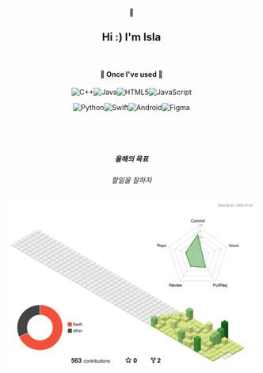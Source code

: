 <div align=center>
🍎
<h2>  Hi :) I'm Isla </h2>


</br>
<h4 > 📎 Once I've used 📎  </h4>

![C++](https://img.shields.io/badge/c++-%2300599C.svg?style=for-the-badge&logo=c%2B%2B&logoColor=white)![Java](https://img.shields.io/badge/java-%23ED8B00.svg?style=for-the-badge&logo=openjdk&logoColor=white)![HTML5](https://img.shields.io/badge/html5-%23E34F26.svg?style=for-the-badge&logo=html5&logoColor=white)![JavaScript](https://img.shields.io/badge/javascript-%23323330.svg?style=for-the-badge&logo=javascript&logoColor=%23F7DF1E)

![Python](https://img.shields.io/badge/python-3670A0?style=for-the-badge&logo=python&logoColor=ffdd54)![Swift](https://img.shields.io/badge/swift-F54A2A?style=for-the-badge&logo=swift&logoColor=white)![Android](https://img.shields.io/badge/Android-3DDC84?style=for-the-badge&logo=android&logoColor=white)![Figma](https://img.shields.io/badge/figma-%23F24E1E.svg?style=for-the-badge&logo=figma&logoColor=white)

</br>
</br>



</br>
<h5>올해의 목표</h5>
<h6>할일을 잘하자</h6> 

![](./profile-3d-contrib/profile-green-animate.svg)
</br>
</br>


</div>
